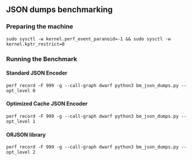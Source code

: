 ## JSON dumps benchmarking

### Preparing the machine
`sudo sysctl -w kernel.perf_event_paranoid=-1 && sudo sysctl -w kernel.kptr_restrict=0`

### Running the Benchmark

#### Standard JSON Encoder
`perf record -F 999 -g --call-graph dwarf python3 bm_json_dumps.py --opt_level 0`

#### Optimized Cache JSON Encoder
`perf record -F 999 -g --call-graph dwarf python3 bm_json_dumps.py --opt_level 1`

#### ORJSON library
`perf record -F 999 -g --call-graph dwarf python3 bm_json_dumps.py --opt_level 2`